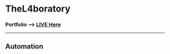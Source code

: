 # TheL4boratory
### Portfolio --> [LIVE Here](https://dexter-11.github.io/TheL4boratory/Portfolio/)
_______
## Automation
